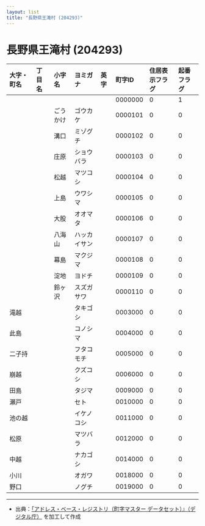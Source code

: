 ```yaml
---
layout: list
title: "長野県王滝村 (204293)"
---
```


# 長野県王滝村 (204293)

| 大字・町名 | 丁目名 | 小字名 | ヨミガナ | 英字 | 町字ID | 住居表示フラグ | 起番フラグ |
|:---|:---|:---|:---|:---|:---|:---|:---|
|  |  |  |  |  | 0000000 | 0 | 1 |
|  |  | ごうかけ | ゴウカケ |  | 0000101 | 0 | 0 |
|  |  | 溝口 | ミゾグチ |  | 0000102 | 0 | 0 |
|  |  | 庄原 | ショウバラ |  | 0000103 | 0 | 0 |
|  |  | 松越 | マツコシ |  | 0000104 | 0 | 0 |
|  |  | 上島 | ウワシマ |  | 0000105 | 0 | 0 |
|  |  | 大股 | オオマタ |  | 0000106 | 0 | 0 |
|  |  | 八海山 | ハッカイサン |  | 0000107 | 0 | 0 |
|  |  | 幕島 | マクジマ |  | 0000108 | 0 | 0 |
|  |  | 淀地 | ヨドチ |  | 0000109 | 0 | 0 |
|  |  | 鈴ヶ沢 | スズガサワ |  | 0000110 | 0 | 0 |
| 滝越 |  |  | タキゴシ |  | 0003000 | 0 | 0 |
| 此島 |  |  | コノシマ |  | 0004000 | 0 | 0 |
| 二子持 |  |  | フタコモチ |  | 0005000 | 0 | 0 |
| 崩越 |  |  | クズコシ |  | 0006000 | 0 | 0 |
| 田島 |  |  | タジマ |  | 0009000 | 0 | 0 |
| 瀬戸 |  |  | セト |  | 0010000 | 0 | 0 |
| 池の越 |  |  | イケノコシ |  | 0011000 | 0 | 0 |
| 松原 |  |  | マツバラ |  | 0012000 | 0 | 0 |
| 中越 |  |  | ナカゴシ |  | 0014000 | 0 | 0 |
| 小川 |  |  | オガワ |  | 0018000 | 0 | 0 |
| 野口 |  |  | ノグチ |  | 0019000 | 0 | 0 |

---

- 出典：[「アドレス・ベース・レジストリ（町字マスター データセット）』（デジタル庁）](https://www.digital.go.jp/policies/base_registry_address/) を加工して作成